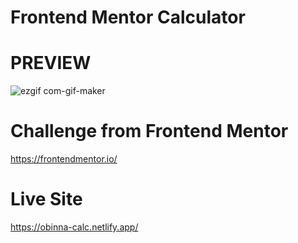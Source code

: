 # Frontend Mentor Calculator

# PREVIEW
![ezgif com-gif-maker](https://user-images.githubusercontent.com/105124616/167467255-a7e16089-3300-4952-8497-3a2fbe4454c3.gif)

# Challenge from Frontend Mentor
https://frontendmentor.io/

# Live Site
https://obinna-calc.netlify.app/

